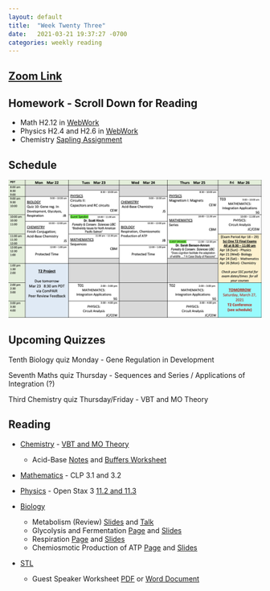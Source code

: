 ```yaml
---
layout: default
title:  "Week Twenty Three"
date:   2021-03-21 19:37:27 -0700
categories: weekly reading
---
```

## [Zoom Link](https://ubc.zoom.us/j/69489092134?pwd=ZTRxOFNmRmNVT3NpWVhmV0VDTEpyUT09)

## Homework - Scroll Down for Reading
- Math H2.12 in [WebWork](https://webwork.elearning.ubc.ca/webwork2/2020W1-2_SCIE_010_001/)
- Physics H2.4 and H2.6 in [WebWork](https://webwork.elearning.ubc.ca/webwork2/2020W1-2_SCIE_010_001/)
- Chemistry [Sapling Assignment](https://canvas.ubc.ca/courses/62920/assignments/860573?module_item_id=3021717)


## Schedule

![Week Twenty Three Schedule](/assets/w23schedule.png)


## Upcoming Quizzes

Tenth Biology quiz Monday - Gene Regulation in Development    
<!-- Second Maths test Thursday - Techniques of Integration     -->
Seventh Maths quiz Thursday - Sequences and Series / Applications of Integration (?)     
<!-- Third Physics quiz Thursday/Friday - Quantum Mechanics and Electrostatics     -->
Third Chemistry quiz Thursday/Friday - VBT and MO Theory   

## Reading

- [Chemistry](https://canvas.ubc.ca/courses/62920) - [VBT and MO Theory](https://canvas.ubc.ca/courses/62920/files/13173415?module_item_id=2970686)
    - Acid-Base [Notes](https://canvas.ubc.ca/courses/62920/files/13578689/download?download_frd=1) and [Buffers Worksheet](https://canvas.ubc.ca/courses/62920/files/13578755/download?download_frd=1)


	
- [Mathematics](https://canvas.ubc.ca/courses/62921) - <!-- 7 on [Active Calculus](https://activecalculus.org/) and -->CLP 3.1 and 3.2



- [Physics](https://canvas.ubc.ca/courses/62922) - <!--[Waves on WebWork](https://webwork.elearning.ubc.ca/webwork2/2020W1-2_SCIE_010_001/) -->Open Stax 3 [11.2 and 11.3](https://openstax.org/books/university-physics-volume-3/pages/11-2-particle-conservation-laws)<!-- Vol. 1 Ch. 16, 18, Vol. 3 Ch. 3.1 and 3.2 -->

    



- [Biology](https://canvas.ubc.ca/courses/62806)
    - Metabolism (Review) [Slides](https://canvas.ubc.ca/courses/62806/files/8407146/download?wrap=1) and [Talk](https://canvas.ubc.ca/courses/62806/files/8407206/download)
    - Glycolysis and Fermentation [Page](https://canvas.ubc.ca/courses/62806/pages/glycolysis-and-fermentation?module_item_id=1883076) and [Slides](https://canvas.ubc.ca/courses/62806/files/8412979/download?wrap=1)
    - Respiration [Page](https://canvas.ubc.ca/courses/62806/pages/respiration?module_item_id=1883077) and [Slides](https://canvas.ubc.ca/courses/62806/files/8415074/download?wrap=1)
    - Chemiosmotic Production of ATP [Page](https://canvas.ubc.ca/courses/62806/modules/items/1883078) and [Slides](https://canvas.ubc.ca/courses/62806/files/8415174/download?verifier=9olzmujWdsqCwCY9B6NINuhLFIAwfqJKOSKRCFU1&wrap=1)



- [STL](https://canvas.ubc.ca/courses/62807a)
    - Guest Speaker Worksheet [PDF](https://canvas.ubc.ca/courses/62807/files/10113984/download?download_frd=1) or [Word Document](https://canvas.ubc.ca/courses/62807/files/10113983/download?download_frd=1)